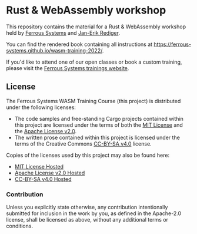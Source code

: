 # Rust & WebAssembly workshop

This repository contains the material for a Rust & WebAssembly workshop
held by [Ferrous Systems](https://ferrous-systems.com/) and [Jan-Erik Rediger](https://fnordig.de/).

You can find the rendered book containing all instructions at <https://ferrous-systems.github.io/wasm-training-2022/>.

If you'd like to attend one of our open classes or book a custom training, please visit the [Ferrous Systems trainings website](https://ferrous-systems.com/training/).

## License

The Ferrous Systems WASM Training Course (this project) is distributed under the following licenses:

* The code samples and free-standing Cargo projects contained within this project are licensed under the terms of both the [MIT License] and the [Apache License v2.0].
* The written prose contained within this project is licensed under the terms of the Creative Commons [CC-BY-SA v4.0] license.

Copies of the licenses used by this project may also be found here:

* [MIT License Hosted]
* [Apache License v2.0 Hosted]
* [CC-BY-SA v4.0 Hosted]

[MIT License]: ./LICENSE-MIT
[Apache License v2.0]: ./LICENSE-APACHE
[CC-BY-SA v4.0]: ./LICENSE-CC-BY-SA
[MIT License Hosted]: https://opensource.org/licenses/MIT
[Apache License v2.0 Hosted]: http://www.apache.org/licenses/LICENSE-2.0
[CC-BY-SA v4.0 Hosted]: https://creativecommons.org/licenses/by-sa/4.0/legalcode

### Contribution

Unless you explicitly state otherwise, any contribution intentionally submitted for inclusion in the work by you, as defined in the Apache-2.0 license, shall be licensed as above, without any additional terms or conditions.
